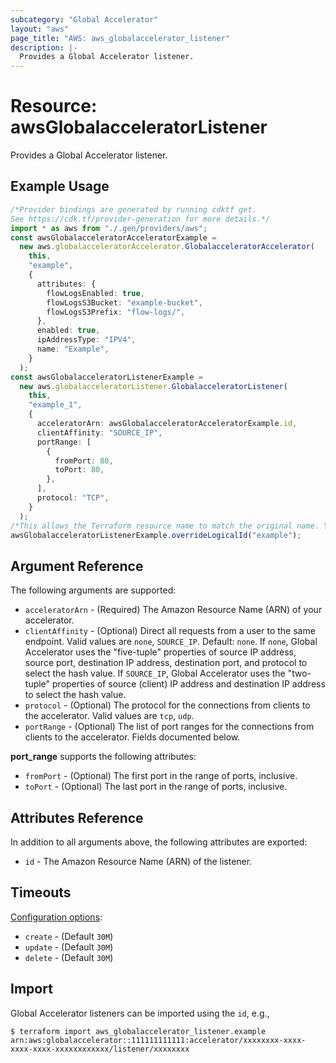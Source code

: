 ```yaml
---
subcategory: "Global Accelerator"
layout: "aws"
page_title: "AWS: aws_globalaccelerator_listener"
description: |-
  Provides a Global Accelerator listener.
---
```


# Resource: awsGlobalacceleratorListener

Provides a Global Accelerator listener.

## Example Usage

```typescript
/*Provider bindings are generated by running cdktf get.
See https://cdk.tf/provider-generation for more details.*/
import * as aws from "./.gen/providers/aws";
const awsGlobalacceleratorAcceleratorExample =
  new aws.globalacceleratorAccelerator.GlobalacceleratorAccelerator(
    this,
    "example",
    {
      attributes: {
        flowLogsEnabled: true,
        flowLogsS3Bucket: "example-bucket",
        flowLogsS3Prefix: "flow-logs/",
      },
      enabled: true,
      ipAddressType: "IPV4",
      name: "Example",
    }
  );
const awsGlobalacceleratorListenerExample =
  new aws.globalacceleratorListener.GlobalacceleratorListener(
    this,
    "example_1",
    {
      acceleratorArn: awsGlobalacceleratorAcceleratorExample.id,
      clientAffinity: "SOURCE_IP",
      portRange: [
        {
          fromPort: 80,
          toPort: 80,
        },
      ],
      protocol: "TCP",
    }
  );
/*This allows the Terraform resource name to match the original name. You can remove the call if you don't need them to match.*/
awsGlobalacceleratorListenerExample.overrideLogicalId("example");

```

## Argument Reference

The following arguments are supported:

* `acceleratorArn` - (Required) The Amazon Resource Name (ARN) of your accelerator.
* `clientAffinity` - (Optional) Direct all requests from a user to the same endpoint. Valid values are `none`, `SOURCE_IP`. Default: `none`. If `none`, Global Accelerator uses the "five-tuple" properties of source IP address, source port, destination IP address, destination port, and protocol to select the hash value. If `SOURCE_IP`, Global Accelerator uses the "two-tuple" properties of source (client) IP address and destination IP address to select the hash value.
* `protocol` - (Optional) The protocol for the connections from clients to the accelerator. Valid values are `tcp`, `udp`.
* `portRange` - (Optional) The list of port ranges for the connections from clients to the accelerator. Fields documented below.

**port\_range** supports the following attributes:

* `fromPort` - (Optional) The first port in the range of ports, inclusive.
* `toPort` - (Optional) The last port in the range of ports, inclusive.

## Attributes Reference

In addition to all arguments above, the following attributes are exported:

* `id` - The Amazon Resource Name (ARN) of the listener.

## Timeouts

[Configuration options](https://developer.hashicorp.com/terraform/language/resources/syntax#operation-timeouts):

* `create` - (Default `30M`)
* `update` - (Default `30M`)
* `delete` - (Default `30M`)

## Import

Global Accelerator listeners can be imported using the `id`, e.g.,

```console
$ terraform import aws_globalaccelerator_listener.example arn:aws:globalaccelerator::111111111111:accelerator/xxxxxxxx-xxxx-xxxx-xxxx-xxxxxxxxxxxx/listener/xxxxxxxx
```
